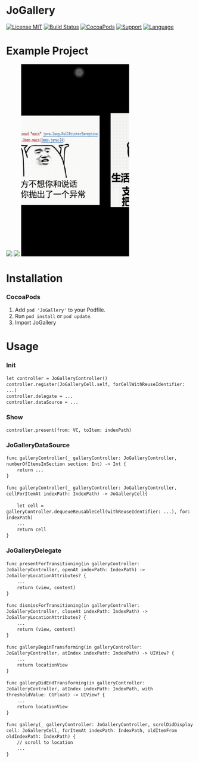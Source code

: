 JoGallery
==============

[![License MIT](https://img.shields.io/badge/license-MIT-green.svg?style=flat)](https://raw.githubusercontent.com/djangolee/JoGallery/master/LICENSE)
[![Build Status](https://travis-ci.org/djangolee/JoGallery.svg?branch=master)](https://travis-ci.org/djangolee/JoGallery)
[![CocoaPods](https://img.shields.io/cocoapods/v/JoGallery.svg)](http://cocoapods.org/?q=JoGallery)
[![Support](https://img.shields.io/badge/support-iOS8-blue.svg?style=flat)](https://www.apple.com/nl/ios/)
[![Language](https://img.shields.io/badge/language-Swift3.1-orange.svg)](https://swift.org/)

Example Project
==============

<img src="https://github.com/djangolee/DataBase-for-Image/blob/master/JoGallery/JoGallery.3.gif" width="290"> <img src="https://github.com/djangolee/DataBase-for-Image/blob/master/JoGallery/JoGallery.4.gif" width="290"> <img src="https://github.com/djangolee/DataBase-for-Image/blob/master/JoGallery/JoGallery.6.gif" width="290">


Installation
==============

### CocoaPods

1. Add `pod 'JoGallery'` to your Podfile.
2. Run `pod install` or `pod update`.
3. Import JoGallery


Usage
==============

### Init
    let controller = JoGalleryController()
    controller.register(JoGalleryCell.self, forCellWithReuseIdentifier: ...)
    controller.delegate = ...
    controller.dataSource = ...

### Show
    controller.present(from: VC, toItem: indexPath)

### JoGalleryDataSource

    func galleryController(_ galleryController: JoGalleryController, numberOfItemsInSection section: Int) -> Int {
        return ...
    }

    func galleryController(_ galleryController: JoGalleryController, cellForItemAt indexPath: IndexPath) -> JoGalleryCell{

        let cell = galleryController.dequeueReusableCell(withReuseIdentifier: ...), for: indexPath)
        ...
        return cell
    }

### JoGalleryDelegate

    func presentForTransitioning(in galleryController: JoGalleryController, openAt indexPath: IndexPath) -> JoGalleryLocationAttributes? {
        ...
        return (view, content)
    }

    func dismissForTransitioning(in galleryController: JoGalleryController, closeAt indexPath: IndexPath) -> JoGalleryLocationAttributes? {
        ...
        return (view, content)
    }

    func galleryBeginTransforming(in galleryController: JoGalleryController, atIndex indexPath: IndexPath) -> UIView? {
        ...
        return locationView
    }

    func galleryDidEndTransforming(in galleryController: JoGalleryController, atIndex indexPath: IndexPath, with thresholdValue: CGFloat) -> UIView? {
        ...
        return locationView
    }

    func gallery(_ galleryController: JoGalleryController, scrolDidDisplay cell: JoGalleryCell, forItemAt indexPath: IndexPath, oldItemFrom oldIndexPath: IndexPath) {
        // scroll to location
        ...
    }
